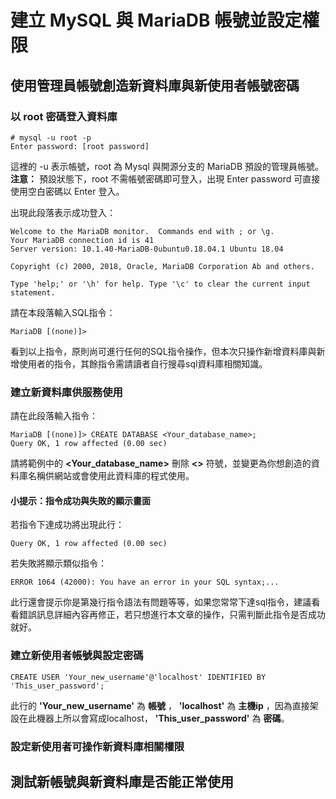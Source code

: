 # 建立 MySQL 與 MariaDB 帳號並設定權限

## 使用管理員帳號創造新資料庫與新使用者帳號密碼

### 以 root 密碼登入資料庫
    # mysql -u root -p  
    Enter password: [root password]

這裡的 -u 表示帳號，root 為 Mysql 與開源分支的 MariaDB 預設的管理員帳號。
**注意：** 預設狀態下，root 不需帳號密碼即可登入，出現 Enter password 可直接使用空白密碼以 Enter 登入。

出現此段落表示成功登入：  

    Welcome to the MariaDB monitor.  Commands end with ; or \g.  
    Your MariaDB connection id is 41  
    Server version: 10.1.40-MariaDB-0ubuntu0.18.04.1 Ubuntu 18.04  

    Copyright (c) 2000, 2018, Oracle, MariaDB Corporation Ab and others.  

    Type 'help;' or '\h' for help. Type '\c' to clear the current input statement.  

請在本段落輸入SQL指令：  

    MariaDB [(none)]>

看到以上指令，原則尚可進行任何的SQL指令操作，但本次只操作新增資料庫與新增使用者的指令，其餘指令需請讀者自行搜尋sql資料庫相關知識。

### 建立新資料庫供服務使用
請在此段落輸入指令：  

    MariaDB [(none)]> CREATE DATABASE <Your_database_name>;  
    Query OK, 1 row affected (0.00 sec)

請將範例中的 **<Your_database_name>** 刪除 **<>** 符號，並變更為你想創造的資料庫名稱供網站或會使用此資料庫的程式使用。

#### 小提示：指令成功與失敗的顯示畫面

若指令下達成功將出現此行：  

    Query OK, 1 row affected (0.00 sec)

若失敗將顯示類似指令：  

    ERROR 1064 (42000): You have an error in your SQL syntax;...

此行還會提示你是第幾行指令語法有問題等等，如果您常常下達sql指令，建議看看錯誤訊息詳細內容再修正，若只想進行本文章的操作，只需判斷此指令是否成功就好。

### 建立新使用者帳號與設定密碼

    CREATE USER 'Your_new_username'@'localhost' IDENTIFIED BY 'This_user_password';

此行的 **'Your_new_username'** 為 **帳號** ， **'localhost'** 為 **主機ip** ，因為直接架設在此機器上所以會寫成localhost， **'This_user_password'** 為 **密碼**。

### 設定新使用者可操作新資料庫相關權限

## 測試新帳號與新資料庫是否能正常使用
